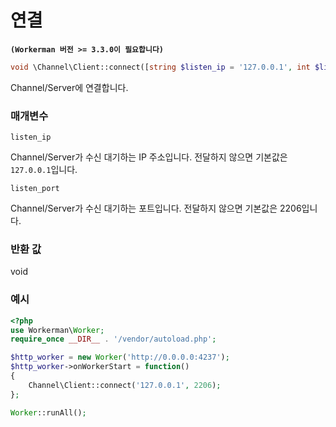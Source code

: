 # 연결
**``` (Workerman 버전 >= 3.3.0이 필요합니다) ```**
```php
void \Channel\Client::connect([string $listen_ip = '127.0.0.1', int $listen_port = 2206])
```
Channel/Server에 연결합니다.

### 매개변수
``` listen_ip ```

Channel/Server가 수신 대기하는 IP 주소입니다. 전달하지 않으면 기본값은 ```127.0.0.1```입니다.

``` listen_port ```

Channel/Server가 수신 대기하는 포트입니다. 전달하지 않으면 기본값은 2206입니다.

### 반환 값
void

### 예시
```php
<?php
use Workerman\Worker;
require_once __DIR__ . '/vendor/autoload.php';

$http_worker = new Worker('http://0.0.0.0:4237');
$http_worker->onWorkerStart = function()
{
    Channel\Client::connect('127.0.0.1', 2206);
};

Worker::runAll();
```
